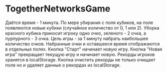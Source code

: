 # TogetherNetworksGame
Даётся время - 1 минута. 
По мере убирания с поля кубиков, на поле появляются новые кубики (случайное количество от 0, 1 или 2). 
Уборка красного кубика приносит игроку одно очко, зеленого - 2 очка, а пурпурного - 3 очка.
Цель игры - за 1 минуту набрать наибольшее количество очков.
Набранные очки и оставшееся время отображаются в отдельных полях.
Кнопка "Старт" начинает новую игру.
Кнопка "Новая игра" прекращает текущую игру и начинает новую.
Рекорды игроков хранятся в localStorage.
Кнопка очистить рекорды не только очищает поле но и удаляет данные о рекордах из localStorage.

